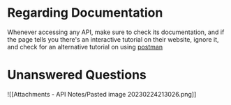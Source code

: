 # Regarding Documentation
Whenever accessing any API, make sure to check its documentation, and if the page tells you there's an interactive tutorial on their website, ignore it, and check for an alternative tutorial on using [postman](https://web.postman.co/)

# Unanswered Questions

![[Attachments - API Notes/Pasted image 20230224213026.png]]